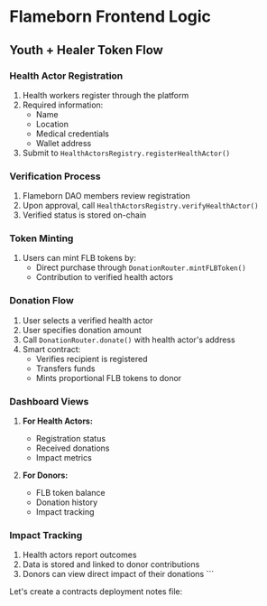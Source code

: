 # Flameborn Frontend Logic

## Youth + Healer Token Flow

### Health Actor Registration
1. Health workers register through the platform
2. Required information:
   - Name
   - Location
   - Medical credentials
   - Wallet address
3. Submit to `HealthActorsRegistry.registerHealthActor()`

### Verification Process
1. Flameborn DAO members review registration
2. Upon approval, call `HealthActorsRegistry.verifyHealthActor()`
3. Verified status is stored on-chain

### Token Minting
1. Users can mint FLB tokens by:
   - Direct purchase through `DonationRouter.mintFLBToken()`
   - Contribution to verified health actors

### Donation Flow
1. User selects a verified health actor
2. User specifies donation amount
3. Call `DonationRouter.donate()` with health actor's address
4. Smart contract:
   - Verifies recipient is registered
   - Transfers funds
   - Mints proportional FLB tokens to donor

### Dashboard Views
1. **For Health Actors:**
   - Registration status
   - Received donations
   - Impact metrics

2. **For Donors:**
   - FLB token balance
   - Donation history
   - Impact tracking

### Impact Tracking
1. Health actors report outcomes
2. Data is stored and linked to donor contributions
3. Donors can view direct impact of their donations
\`\`\`

Let's create a contracts deployment notes file:
